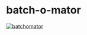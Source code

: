 # batch-o-mator

[![batchomator](https://batchomator.kube.bertschi.io/api/badge/md/1/fuck%20it/ship%20it)](http://batchomator.kube.bertschi.io/)